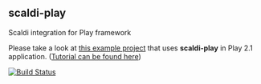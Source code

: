 ## scaldi-play

Scaldi integration for Play framework

Please take a look at [this example project](https://github.com/scaldi/scaldi-play-example) that uses **scaldi-play**
in Play 2.1 application. ([Tutorial can be found here](http://hacking-scala.tumblr.com/post/51407241538/easy-dependency-injection-in-play-framework-with-scaldi))

[![Build Status](https://travis-ci.org/OlegIlyenko/scaldi-play.png)](https://travis-ci.org/OlegIlyenko/scaldi-play)